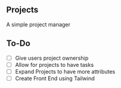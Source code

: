 ## Projects

A simple project manager

## To-Do
- [ ] Give users project ownership
- [ ] Allow for projects to have tasks
- [ ] Expand Projects to have more attributes
- [ ] Create Front End using Tailwind